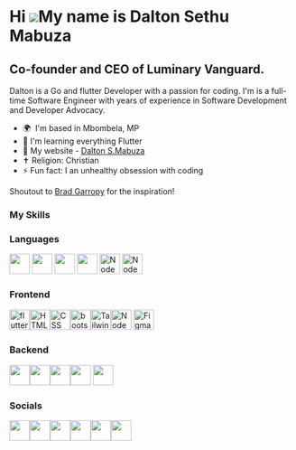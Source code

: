 Hi ![](https://user-images.githubusercontent.com/18350557/176309783-0785949b-9127-417c-8b55-ab5a4333674e.gif)My name is Dalton Sethu Mabuza
=====================================================================================================================================

Co-founder and CEO of Luminary Vanguard.
----------------------------

Dalton is a Go and flutter Developer with a passion for coding. I'm is a full-time Software Engineer with years of experience in Software Development and Developer Advocacy.

* 🌍  I'm based in Mbombela, MP
* 🧠  I'm learning everything Flutter
* 🏡  My website - [Dalton S.Mabuza](https://dalton-s-mabuza.netlify.app/)
* ✝️  Religion: Christian
* ⚡  Fun fact: I an unhealthy obsession with coding

Shoutout to [Brad Garropy](https://bradgarropy.com/) for the inspiration!

### My Skills

### Languages
<p>
  <img src="https://imgs.search.brave.com/7rpdS9uR48H9JMfgJzn8oMBNSBiMhl-0unCsszz63ZQ/rs:fit:860:0:0:0/g:ce/aHR0cHM6Ly9pbWdz/LnNlYXJjaC5icmF2/ZS5jb20vMmh4d2JP/MnFzeWZzTmE1MmVq/eVNSRmxnTlcxbmVP/dUJXX3pBbDRzRTdv/WS9yczpmaXQ6NTAw/OjA6MDowL2c6Y2Uv/YUhSMGNITTZMeTkx/Y0d4di9ZV1F1ZDJs/cmFXMWxaR2xoL0xt/OXlaeTkzYVd0cGNH/VmsvYVdFdlkyOXRi/Vzl1Y3k5aC9MMkV5/TDBSaGNuUmZjSEp2/L1ozSmhiVzFwYm1k/ZmJHRnUvWjNWaFoy/VmZiRzluYjE5cC9Z/Mjl1TG5OMlp3" width="36" height="36">   <img src="https://imgs.search.brave.com/DX72iRO5LI8qOUy2fRcpjn3xi0RFZsi2gAFdsTq2GdQ/rs:fit:860:0:0:0/g:ce/aHR0cHM6Ly9pbWdz/LnNlYXJjaC5icmF2/ZS5jb20vRXRCeWxO/Vno0WHFzTTlxdElq/NnZmakl2Z25OUjE5/bUxiT0stN3pDYUR4/VS9yczpmaXQ6NTAw/OjA6MDowL2c6Y2Uv/YUhSMGNITTZMeTl5/WVhjdS9aMmwwYUhW/aWRYTmxjbU52L2Ju/UmxiblF1WTI5dEwz/UmgvYm1Sd1puVnVM/M05yYVd4cy9MV2xq/YjI1ekwyMWhhVzR2/L2FXTnZibk12UzI5/MGJHbHUvTFV4cFoy/aDBMbk4yWnc" width="36" height="36">  <img src="https://imgs.search.brave.com/6FCAttMfYAsxGWvHmEZUEtILZqLeeq6F4eIbfoz4_PI/rs:fit:500:0:1:0/g:ce/aHR0cHM6Ly91eHdp/bmcuY29tL3dwLWNv/bnRlbnQvdGhlbWVz/L3V4d2luZy9kb3du/bG9hZC9icmFuZHMt/YW5kLXNvY2lhbC1t/ZWRpYS9jLXNoYXJw/LXByb2dyYW1taW5n/LWxhbmd1YWdlLWlj/b24ucG5n" width="36" height="36">   <img src="https://imgs.search.brave.com/p5DibDvKL2mKPiU8c71y7v-dAENyO3Hvi4xLDB4JLGA/rs:fit:500:0:1:0/g:ce/aHR0cHM6Ly91eHdp/bmcuY29tL3dwLWNv/bnRlbnQvdGhlbWVz/L3V4d2luZy9kb3du/bG9hZC9icmFuZHMt/YW5kLXNvY2lhbC1t/ZWRpYS9qYXZhLXBy/b2dyYW1taW5nLWxh/bmd1YWdlLWljb24u/cG5n" width="36" height="36">
  <img src="https://raw.githubusercontent.com/danielcranney/readme-generator/main/public/icons/skills/nodejs-colored.svg" width="36" height="36" alt="NodeJS" />
    <img src="https://imgs.search.brave.com/YKZnGrb8Yl_6I5VlBlzvZZyq2MbdcyFOiurx3erFaLk/rs:fit:500:0:1:0/g:ce/aHR0cHM6Ly9jZG4u/aWNvbnNjb3V0LmNv/bS9pY29uL2ZyZWUv/cG5nLTI1Ni9mcmVl/LXB5dGhvbi1sb2dv/LWljb24tZG93bmxv/YWQtaW4tc3ZnLXBu/Zy1naWYtZmlsZS1m/b3JtYXRzLS10ZWNo/bm9sb2d5LXNvY2lh/bC1tZWRpYS12b2wt/NS1wYWNrLWxvZ29z/LWljb25zLTI5NDUw/OTkucG5nP2Y9d2Vi/cCZ3PTI1Ng" width="36" height="36" alt="NodeJS" />

  
</p>

### Frontend


<p>
<a href="https://docs.flutter.dev/" target="_blank" rel="noreferrer"><img src="https://imgs.search.brave.com/AuPt2roSDqnw7k743-p2hO4S_MxuvDjRMKkmKllpBDw/rs:fit:860:0:0:0/g:ce/aHR0cHM6Ly9jZG4u/d29ybGR2ZWN0b3Js/b2dvLmNvbS9sb2dv/cy9mbHV0dGVyLWxv/Z28uc3Zn" width="36" height="36" alt="flutter" /></a><a href="https://developer.mozilla.org/en-US/docs/Glossary/HTML5" target="_blank" rel="noreferrer"><img src="https://raw.githubusercontent.com/danielcranney/readme-generator/main/public/icons/skills/html5-colored.svg" width="36" height="36" alt="HTML5" /></a><a href="https://developer.mozilla.org/en-US/docs/Web/CSS" target="_blank" rel="noreferrer"><img src="https://imgs.search.brave.com/mglfu_675N11DBczte8uXHVrAVagq0a0CAXTFbHbdwA/rs:fit:860:0:0:0/g:ce/aHR0cHM6Ly9tZWRp/YTIuZGV2LnRvL2R5/bmFtaWMvaW1hZ2Uv/d2lkdGg9ODAwLGhl/aWdodD0sZml0PXNj/YWxlLWRvd24sZ3Jh/dml0eT1hdXRvLGZv/cm1hdD1hdXRvL2h0/dHBzOi8vZGV2LXRv/LXVwbG9hZHMuczMu/YW1hem9uYXdzLmNv/bS91cGxvYWRzL2Fy/dGljbGVzLzdqMzUz/djh4ZTFoODYxdWM1/aTUzLnBuZw" width="36" height="36" alt="CSS" /></a><a href="https://getbootstrap.com/docs/5.0/getting-started/introduction/" target="_blank" rel="noreferrer"><img src="https://imgs.search.brave.com/linDLuCrb1B71Jtl1QP-3vAdm7VNtPqEZWlf2RStp44/rs:fit:860:0:0:0/g:ce/aHR0cHM6Ly91cGxv/YWQud2lraW1lZGlh/Lm9yZy93aWtpcGVk/aWEvY29tbW9ucy9i/L2IyL0Jvb3RzdHJh/cF9sb2dvLnN2Zw" width="36" height="36" alt="bootstrap" /></a><a href="https://tailwindcss.com/" target="_blank" rel="noreferrer"><img src="https://raw.githubusercontent.com/danielcranney/readme-generator/main/public/icons/skills/tailwindcss-colored.svg" width="36" height="36" alt="TailwindCSS" /></a><a href="https://nodejs.org/en/" target="_blank" rel="noreferrer"><img src="https://raw.githubusercontent.com/danielcranney/readme-generator/main/public/icons/skills/nodejs-colored.svg" width="36" height="36" alt="NodeJS" /></a>
  <a href="https://www.figma.com/" target="_blank" rel="noreferrer"><img src="https://raw.githubusercontent.com/danielcranney/readme-generator/main/public/icons/skills/figma-colored.svg" width="36" height="36" alt="Figma" /></a><p>

### Backend

<img src="https://imgs.search.brave.com/y0eWgJ_dadVyMgDmVqYimmLI5x4O8OuLM3h-iaHetXY/rs:fit:860:0:0:0/g:ce/aHR0cHM6Ly9pY29u/LmljZXBhbmVsLmlv/L1RlY2hub2xvZ3kv/c3ZnL01vbmdvREIu/c3Zn" width="36" height="36" /><img src="https://imgs.search.brave.com/14osNFB8UbePR5iGhs4iQ7s969an3VdTpmfVIepe3WU/rs:fit:500:0:0:0/g:ce/aHR0cHM6Ly91cGxv/YWQud2lraW1lZGlh/Lm9yZy93aWtpcGVk/aWEvY29tbW9ucy8y/LzI5L1Bvc3RncmVz/cWxfZWxlcGhhbnQu/c3Zn" width="36" height="36" /><img src="https://imgs.search.brave.com/OPII0jh6hUDctO_9zDf0Yy6U6WUwrUC04xSCkW-Iteo/rs:fit:500:0:0:0/g:ce/aHR0cHM6Ly9zdHls/ZXMucmVkZGl0bWVk/aWEuY29tL3Q1XzQ3/ZGEzbC9zdHlsZXMv/Y29tbXVuaXR5SWNv/bl84d2Jxa3Awcm96/amQxLmpwZz9mb3Jt/YXQ9cGpwZyZzPTcw/ODYyZWVjOWMyOWFh/MGMyNWYyYTZiOWU3/MDg2OThkZDAzNDc0/ZTU" width="36" height="36" /><img src="https://imgs.search.brave.com/s1xAn5YwOjh3TemyukTB_Gs0LcPF-J2NlFMeNdXtR7c/rs:fit:500:0:0:0/g:ce/aHR0cHM6Ly9zdGF0/aWMtMDAuaWNvbmR1/Y2suY29tL2Fzc2V0/cy4wMC9maXJlYmFz/ZS1pY29uLTc0Nngx/MDI0LTd6amozYW40/LnBuZw" width="36" height="36" />
<img src="https://imgs.search.brave.com/9UXPdAl0ceNsCCazWM_J7WUNSkvis_DGh-V-Gc-kUyk/rs:fit:860:0:0:0/g:ce/aHR0cHM6Ly9nZXR1/bWJyZWwuZ2l0aHVi/LmlvL3VtYnJlbC1h/cHBzLWdhbGxlcnkv/cG9ja2V0YmFzZS9p/Y29uLnN2Zw" width="36" height="36" />


### Socials

<p align="left">

<a href="https://www.linkedin.com/in/dalton-mabuza-9a5b87312?utm_source=share&utm_campaign=share_via&utm_content=profile&utm_medium=android_app"><img src="https://imgs.search.brave.com/LXrf9q3HsiV22lPSIyVBBGgDIZxs-evQYoICLYfQ9os/rs:fit:500:0:0:0/g:ce/aHR0cHM6Ly90NC5m/dGNkbi5uZXQvanBn/LzA5LzU5LzM3LzAx/LzM2MF9GXzk1OTM3/MDE3Nl9MbkFoWkY2/WjZ6UzBFRWhuRHM1/SjdVamNGckRDSWYw/SS5qcGc" width="36" height="36" /></a><a href="https://www.threads.net/@delta5by5_"><img src="https://imgs.search.brave.com/frV9OiN8z7ABCMHGT6KL26dooN0SQWaHS5lll4S2-58/rs:fit:500:0:0:0/g:ce/aHR0cHM6Ly91eHdp/bmcuY29tL3dwLWNv/bnRlbnQvdGhlbWVz/L3V4d2luZy9kb3du/bG9hZC9icmFuZHMt/YW5kLXNvY2lhbC1t/ZWRpYS90aHJlYWRz/LWFwcC1pY29uLnN2/Zw" width="36" height="36" /></a><a href="https://www.instagram.com/delta5by5_/profilecard/?igsh=MWRvb2IwYjFjOHE4"><img src="https://imgs.search.brave.com/BzkM3evygF8UiJx0iVTh6vAk7cDR24rfbP1RC2uwSn4/rs:fit:500:0:0:0/g:ce/aHR0cHM6Ly90My5m/dGNkbi5uZXQvanBn/LzAzLzEzLzc2LzA0/LzM2MF9GXzMxMzc2/MDQyMV90eFM2eHJU/YmEwcVdzaHZtYXNz/UWJDWGJTbEJwVzVs/Ry5qcGc" width="36" height="36" /></a><a href="https://www.youtube.com/@Delta5by5"><img src="https://imgs.search.brave.com/vmAkm24qIuZOBm-fmWuvRLu-0UE16jJb2VVdYQNwTpY/rs:fit:500:0:0:0/g:ce/aHR0cHM6Ly90My5m/dGNkbi5uZXQvanBn/LzA1LzQ4LzUxLzU0/LzM2MF9GXzU0ODUx/NTQ3N19YemZjd3A1/ZmwxZmZoYmM1c08z/a0hrd3JMSFFRVW1N/OS5qcGc" width="36" height="36" /></a><a href="https://www.facebook.com/profile.php?id=100091555257333"><img src="https://imgs.search.brave.com/hkjxquz-3zSt_fR7FI8XnFUNLGDOYe9QMRe5TA9OOeY/rs:fit:500:0:0:0/g:ce/aHR0cHM6Ly90NC5m/dGNkbi5uZXQvanBn/LzA4LzEyLzI0Lzkz/LzM2MF9GXzgxMjI0/OTMwMV95SDBiVWRz/SkJmb2I2dUgyTEtu/WlJlVThSNXpXdU1t/MS5qcGc" width="36" height="36" /></a><a href= "https://discord.com/invite/mP2RRKwse8"><img src="https://imgs.search.brave.com/vDB1Z3HirLGrDXe-48tKlZiYTz7KQv6iDNJP3Znid1o/rs:fit:500:0:0:0/g:ce/aHR0cHM6Ly9maXZl/cnItcmVzLmNsb3Vk/aW5hcnkuY29tL2lt/YWdlcy90X21haW4x/LHFfYXV0byxmX2F1/dG8scV9hdXRvLGZf/YXV0by9naWdzLzIw/NzcyNzYwMi9vcmln/aW5hbC9iZjM0Nzhi/NjI4YjkxMWYxNGU2/MTI3MDg2NDNlZDlm/ZjVkN2VkY2U3L21h/a2UteW91LWEtZGlz/Y29yZC1pY29uLWZv/ci15b3VyLXNldmVy/LmpwZw" width="36" height="36" /></a>



